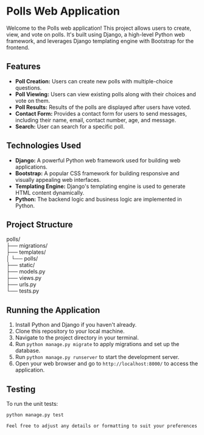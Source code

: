 # Polls Web Application

Welcome to the Polls web application! This project allows users to create, view, and vote on polls. It's built using Django, a high-level Python web framework, and leverages Django templating engine with Bootstrap for the frontend.

## Features

- **Poll Creation:** Users can create new polls with multiple-choice questions.
- **Poll Viewing:** Users can view existing polls along with their choices and vote on them.
- **Poll Results:** Results of the polls are displayed after users have voted.
- **Contact Form:** Provides a contact form for users to send messages, including their name, email, contact number, age, and message.
- **Search:** User can search for a specific poll.

## Technologies Used

- **Django:** A powerful Python web framework used for building web applications.
- **Bootstrap:** A popular CSS framework for building responsive and visually appealing web interfaces.
- **Templating Engine:** Django's templating engine is used to generate HTML content dynamically.
- **Python:** The backend logic and business logic are implemented in Python.

## Project Structure

polls/<br>
├── migrations/<br>
├── templates/<br>
│ └── polls/<br>
├── static/<br>
├── models.py<br>
├── views.py<br>
├── urls.py<br>
└── tests.py<br>


## Running the Application

1. Install Python and Django if you haven't already.
2. Clone this repository to your local machine.
3. Navigate to the project directory in your terminal.
4. Run `python manage.py migrate` to apply migrations and set up the database.
5. Run `python manage.py runserver` to start the development server.
6. Open your web browser and go to `http://localhost:8000/` to access the application.

## Testing

To run the unit tests:

```bash
python manage.py test

Feel free to adjust any details or formatting to suit your preferences! Let me know if you need further modifications.
